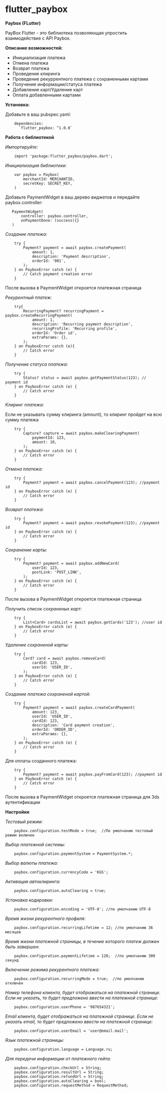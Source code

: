 # flutter_paybox


**Paybox (FLutter)**

PayBox Flutter - это библиотека позволяющая упростить взаимодействие с API Paybox.

**Описание возможностей:**

- Инициализация платежа
- Отмена платежа
- Возврат платежа
- Проведение клиринга
- Проведение рекуррентного платежа с сохраненными картами
- Получение информации/статуса платежа
- Добавление карт/Удаление карт
- Оплата добавленными картами

**Установка:**

Добавьте в ваш pubspec.yaml:
```
    dependencies:
      `flutter_paybox: ^1.0.0`
```


**Работа с библиотекой**

*Импортируйте:*
```
    import 'package:flutter_paybox/paybox.dart';
```

*Инициализация библиотеки:*

```
    var paybox = Paybox(
        merchantId: MERCHANTID,
        secretKey: SECRET_KEY,
    )
```

Добавьте PaymentWidget в ваш дерево виджетов и передайте paybox.controller:

 ```
    PaymentWidget(
        controller: paybox.controller,
        onPaymentDone: (success){}
    )
 ```

*Создание платежа:*

```
    try {
        Payment? payment = await paybox.createPayment(
            amount: 1,
            description: 'Payment description',
            orderId: '001',
        );
    } on PayboxError catch (e) {
        // Catch payment creation error
    }
```

После вызова в PaymentWidget откроется платежная страница

*Рекурентный платеж:*

```
    try{
        RecurringPayment? recurringPayment = paybox.createRecurringPayment(
            amount: 1,
            description: 'Recurring payment description',
            recurringProfile: 'Recurring profile',
            orderId: 'Order id',
            extraParams: {},
        );
    } on PayboxError catch (e){
        // Catch error
    }
```

*Получение статуса платежа:*

```
    try {
        Status? status = await paybox.getPaymentStatus(123); // payment id
    } on PayboxError catch (e) {
        // Catch error
    }
```

*Клиринг платежа:*

Если не указывать сумму клиринга (amount), то клиринг пройдет на всю сумму платежа

```
    try {
        Capture? capture = await paybox.makeClearingPayment(
            paymentId: 123,
            amount: 10,
        );
    } on PayboxError catch (e) {
        // Catch error
    }
```

*Отмена платежа:*

```
    try {
        Payment? payment = await paybox.cancelPayment(123); //payment id
    } on PayboxError catch (e) {
        // Catch error
    }
```

*Возврат платежа:*

```
    try {
        Payment? payment = await paybox.revokePayment(123); //payment id
    } on PayboxError catch (e) {
        // Catch error
    }
```

*Сохранение карты:*

```
    try {
        Payment? payment = await paybox.addNewCard(
            userId: 123,
            postLink: 'POST_LINK',
        );
    } on PayboxError catch (e) {
        // Catch error
    }
```
После вызова в PaymentWidget откроется платежная страница


*Получить список сохраненых карт:*
```
    try {
        List<Card> cardsList = await paybox.getCards('123'); //user id
    } on PayboxError catch (e) {
        // Catch error
    }
```


*Удаление сохраненой карты:*
```
    try {
        Card? card = await paybox.removeCard(
            cardId: 123,
            userId: 'USER_ID',
        );
    } on PayboxError catch (e) {
        // Catch error
    }
```
*Создание платежа сохраненой картой:*
```
    try {
        Payment? payment = await paybox.createCardPayment(
            amount: 123,
            userId: 'USER_ID',
            cardId: 123,
            description: 'Card payment creation',
            orderId: 'ORDER_ID',
            extraParams: {},
        );
    } on PayboxError catch (e) {
        // Catch error
    }

```

Для оплаты созданного платежа:
```
    try {
        Payment? payment = await paybox.payFromCard(123); //payment id
    } on PayboxError catch (e) {
        // Catch error
    }
```

После вызова в PaymentWidget откроется платежная страница для 3ds аутентификации

**Настройки**

*Тестовый режим:*
```
    paybox.configuration.testMode = true;  //По умолчанию тестовый режим включен
```

*Выбор платежной системы:*
```
    paybox.configuration.paymentSystem = PaymentSystem.*;
```

*Выбор валюты платежа:*
```
    paybox.configuration.currencyCode = 'KGS';
```

*Активация автоклиринга:*
```
    paybox.configuration.autoClearing = true;
```

*Установка кодировки:*
```
    paybox.configuration.encoding = 'UTF-8'; //по умолчанию UTF-8
```

*Время жизни рекурентного профиля:*
```
    paybox.configuration.recurringLifetime = 12; //по умолчанию 36 месяцев
```

*Время жизни платежной страницы, в течение которого платеж должен быть завершен:*
```
    paybox.configuration.paymentLifetime = 120;  //по умолчанию 300 секунд
```

*Включение режима рекурентного платежа:*
```
    paybox.configuration.recurringMode = true;  //по умолчанию отключен
```

*Номер телефона клиента, будет отображаться на платежной странице. Если не указать, то будет предложено ввести на платежной странице:*
```
    paybox.configuration.userPhone = '987654321';
```

*Email клиента, будет отображаться на платежной странице. Если не указать email, то будет предложено ввести на платежной странице:*
```
    paybox.configuration.userEmail = 'user@email.mail';
```

*Язык платежной страницы:*
```
    paybox.configuration.language = Language.ru;
```

*Для передачи информации от платежного гейта:*
```
    paybox.configuration.checkUrl = String;
    paybox.configuration.resultUrl = String;
    paybox.configuration.refundUrl = String;
    paybox.configuration.autoClearing = bool;
    paybox.configuration.requestMethod = RequestMethod;
```